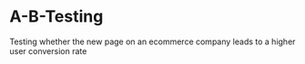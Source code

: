 # A-B-Testing
Testing whether the new page on an ecommerce company leads to a higher user conversion rate 
